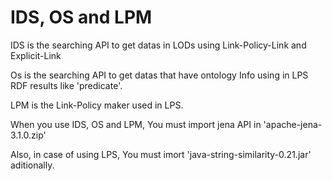 # IDS, OS and LPM

IDS is the searching API to get datas in LODs using Link-Policy-Link and Explicit-Link

Os is the searching API to get datas that have ontology Info using in LPS RDF results like 'predicate'.

LPM is the Link-Policy maker used in LPS.


When you use IDS, OS and LPM,
You must import jena API in 'apache-jena-3.1.0.zip'

Also, in case of using LPS, You must imort 'java-string-similarity-0.21.jar' aditionally.

